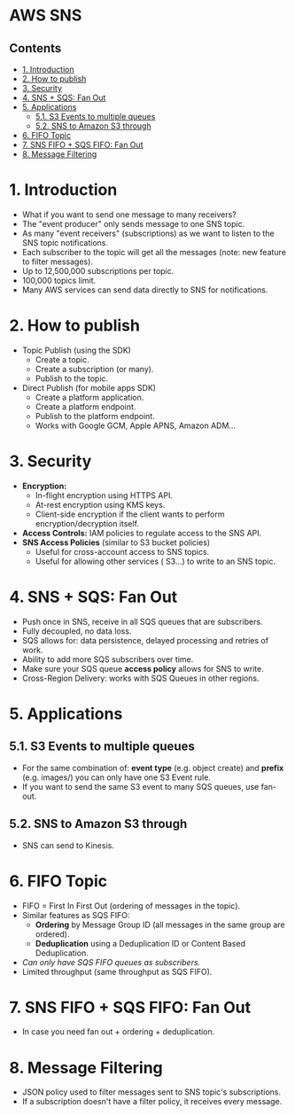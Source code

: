 # AWS SNS<!-- omit in toc -->

## Contents <!-- omit in toc -->

- [1. Introduction](#1-introduction)
- [2. How to publish](#2-how-to-publish)
- [3. Security](#3-security)
- [4. SNS + SQS: Fan Out](#4-sns--sqs-fan-out)
- [5. Applications](#5-applications)
  - [5.1. S3 Events to multiple queues](#51-s3-events-to-multiple-queues)
  - [5.2. SNS to Amazon S3 through](#52-sns-to-amazon-s3-through)
- [6. FIFO Topic](#6-fifo-topic)
- [7. SNS FIFO + SQS FIFO: Fan Out](#7-sns-fifo--sqs-fifo-fan-out)
- [8. Message Filtering](#8-message-filtering)

# 1. Introduction

- What if you want to send one message to many receivers?
- The "event producer" only sends message to one SNS topic.
- As many "event receivers" (subscriptions) as we want to listen to the SNS topic notifications.
- Each subscriber to the topic will get all the messages (note: new feature to filter messages).
- Up to 12,500,000 subscriptions per topic.
- 100,000 topics limit.
- Many AWS services can send data directly to SNS for notifications.

# 2. How to publish

- Topic Publish (using the SDK)
  - Create a topic.
  - Create a subscription (or many).
  - Publish to the topic.
- Direct Publish (for mobile apps SDK)
  - Create a platform application.
  - Create a platform endpoint.
  - Publish to the platform endpoint.
  - Works with Google GCM, Apple APNS, Amazon ADM...

# 3. Security

- **Encryption:**
  - In-flight encryption using HTTPS API.
  - At-rest encryption using KMS keys.
  - Client-side encryption if the client wants to perform encryption/decryption itself.
- **Access Controls:** IAM policies to regulate access to the SNS API.
- **SNS Access Policies** (similar to S3 bucket policies)
  - Useful for cross-account access to SNS topics.
  - Useful for allowing other services ( S3...) to write to an SNS topic.

# 4. SNS + SQS: Fan Out

- Push once in SNS, receive in all SQS queues that are subscribers.
- Fully decoupled, no data loss.
- SQS allows for: data persistence, delayed processing and retries of work.
- Ability to add more SQS subscribers over time.
- Make sure your SQS queue **access policy** allows for SNS to write.
- Cross-Region Delivery: works with SQS Queues in other regions.

# 5. Applications

## 5.1. S3 Events to multiple queues

- For the same combination of: **event type** (e.g. object create) and **prefix** (e.g. images/) you can only have one S3 Event rule.
- If you want to send the same S3 event to many SQS queues, use fan-out.

## 5.2. SNS to Amazon S3 through

- SNS can send to Kinesis.

# 6. FIFO Topic

- FIFO = First In First Out (ordering of messages in the topic).
- Similar features as SQS FIFO:
  - **Ordering** by Message Group ID (all messages in the same group are ordered).
  - **Deduplication** using a Deduplication ID or Content Based Deduplication.
- _Can only have SQS FIFO queues as subscribers._
- Limited throughput (same throughput as SQS FIFO).

# 7. SNS FIFO + SQS FIFO: Fan Out

- In case you need fan out + ordering + deduplication.

# 8. Message Filtering

- JSON policy used to filter messages sent to SNS topic's subscriptions.
- If a subscription doesn't have a filter policy, it receives every message.
